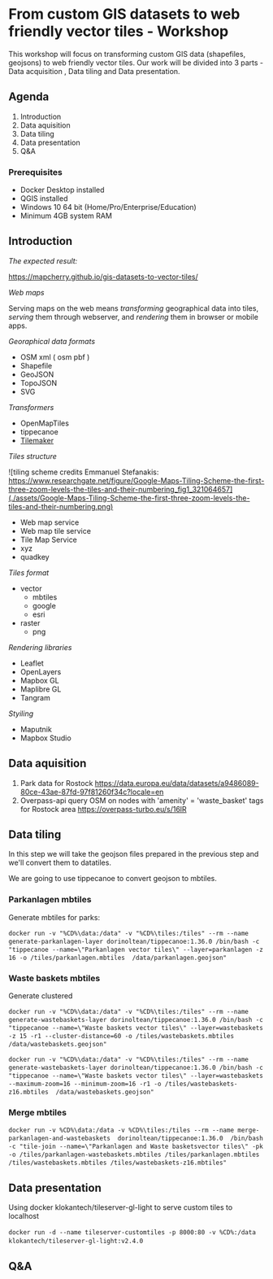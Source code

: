 # From custom GIS datasets to web friendly vector tiles - Workshop

This workshop will focus on transforming custom GIS data (shapefiles, geojsons) to web friendly vector tiles. Our work will be divided into 3 parts - Data acquisition , Data tiling and Data presentation.

## Agenda

1. Introduction
2. Data aquisition
3. Data tiling
4. Data presentation
5. Q&A


### Prerequisites

 - Docker Desktop installed 
 - QGIS installed
 - Windows 10 64 bit (Home/Pro/Enterprise/Education)
 - Minimum 4GB system RAM


## Introduction


*The expected result:*

https://mapcherry.github.io/gis-datasets-to-vector-tiles/

*Web maps*

Serving maps on the web means _transforming_ geographical data into tiles, _serving_ them through webserver, and _rendering_ them in browser or mobile apps.

*Georaphical data formats*

* OSM xml ( osm pbf )
* Shapefile
* GeoJSON
* TopoJSON
* SVG

*Transformers*

* OpenMapTiles
* tippecanoe
* [Tilemaker](https://github.com/systemed/tilemaker)


*Tiles structure*

![tiling scheme credits Emmanuel Stefanakis: https://www.researchgate.net/figure/Google-Maps-Tiling-Scheme-the-first-three-zoom-levels-the-tiles-and-their-numbering_fig1_321064657](./assets/Google-Maps-Tiling-Scheme-the-first-three-zoom-levels-the-tiles-and-their-numbering.png)

 * Web map service
 * Web map tile service
 * Tile Map Service
 * xyz
 * quadkey


*Tiles format* 

 * vector
   * mbtiles
   * google
   * esri
 * raster
   * png


*Rendering libraries*

* Leaflet
* OpenLayers
* Mapbox GL 
* Maplibre GL
* Tangram

*Styiling*

* Maputnik
* Mapbox Studio


## Data aquisition
1. Park data for Rostock https://data.europa.eu/data/datasets/a9486089-80ce-43ae-87fd-97f81260f34c?locale=en
2. Overpass-api query OSM on nodes with 'amenity' = 'waste_basket' tags for Rostock area  https://overpass-turbo.eu/s/16lR


## Data tiling

In this step we will take the geojson files prepared in the previous step and we'll convert them to datatiles.

We are going to use tippecanoe to convert geojson to mbtiles.

### Parkanlagen mbtiles


Generate mbtiles for parks:

```
docker run -v "%CD%\data:/data" -v "%CD%\tiles:/tiles" --rm --name generate-parkanlagen-layer dorinoltean/tippecanoe:1.36.0 /bin/bash -c "tippecanoe --name=\"Parkanlagen vector tiles\" --layer=parkanlagen -z 16 -o /tiles/parkanlagen.mbtiles  /data/parkanlagen.geojson"
```


### Waste baskets mbtiles


Generate clustered 

```
docker run -v "%CD%\data:/data" -v "%CD%\tiles:/tiles" --rm --name generate-wastebaskets-layer dorinoltean/tippecanoe:1.36.0 /bin/bash -c "tippecanoe --name=\"Waste baskets vector tiles\" --layer=wastebaskets -z 15 -r1 --cluster-distance=60 -o /tiles/wastebaskets.mbtiles  /data/wastebaskets.geojson"
```

```
docker run -v "%CD%\data:/data" -v "%CD%\tiles:/tiles" --rm --name generate-wastebaskets-layer dorinoltean/tippecanoe:1.36.0 /bin/bash -c "tippecanoe --name=\"Waste baskets vector tiles\" --layer=wastebaskets --maximum-zoom=16 --minimum-zoom=16 -r1 -o /tiles/wastebaskets-z16.mbtiles  /data/wastebaskets.geojson"
```


### Merge mbtiles



```
docker run -v %CD%\data:/data -v %CD%\tiles:/tiles --rm --name merge-parkanlagen-and-wastebaskets  dorinoltean/tippecanoe:1.36.0  /bin/bash -c "tile-join --name=\"Parkanlagen and Waste basketsvector tiles\" -pk -o /tiles/parkanlagen-wastebaskets.mbtiles /tiles/parkanlagen.mbtiles /tiles/wastebaskets.mbtiles /tiles/wastebaskets-z16.mbtiles"
```


## Data presentation

Using docker klokantech/tileserver-gl-light to serve custom tiles to localhost

```docker run -d --name tileserver-customtiles -p 8000:80 -v %CD%:/data klokantech/tileserver-gl-light:v2.4.0 ```

## Q&A
